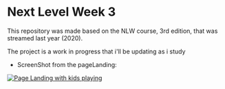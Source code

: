 # Next Level Week 3

This repository was made based on the NLW course, 3rd edition, that was streamed last year (2020).

The project is a work in progress that i'll be updating as i study


- ScreenShot from the pageLanding:

[![Page Landing with kids playing](https://i.postimg.cc/Hn1xcJr0/Captura-de-tela-2021-01-12-180047.jpg)](https://postimg.cc/mzVRKgNh)
